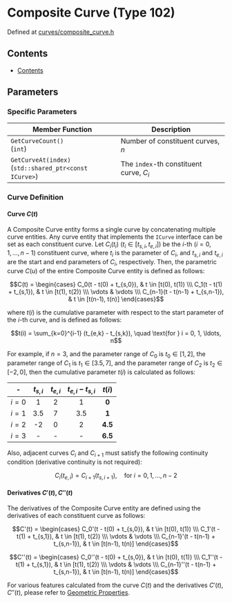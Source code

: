 # Composite Curve (Type 102)

Defined at [curves/composite_curve.h](./../../../include/igesio/entities/curves/composite_curve.h)

## Contents

- [Contents](#contents)

## Parameters

### Specific Parameters

| Member Function | Description |
|---|---|
| `GetCurveCount()` <br> (`int`) | Number of constituent curves, $n$ |
| `GetCurveAt(index)` <br> (`std::shared_ptr<const ICurve>`) | The `index`-th constituent curve, $C_i$ |

### Curve Definition

#### Curve $C(t)$

A Composite Curve entity forms a single curve by concatenating multiple curve entities. Any curve entity that implements the `ICurve` interface can be set as each constituent curve. Let $C_i(t_i)\  (t_i \in [t_{s,i}, t_{e,i}])$ be the $i$-th ($i = 0, 1, \ldots, n-1$) constituent curve, where $t_i$ is the parameter of $C_i$, and $t_{s,i}$ and $t_{e,i}$ are the start and end parameters of $C_i$, respectively. Then, the parametric curve $C(u)$ of the entire Composite Curve entity is defined as follows:

$$C(t) = \begin{cases}
    C_0(t - t(0) + t_{s,0}), & t \in [t(0), t(1)) \\\
    C_1(t - t(1) + t_{s,1}), & t \in [t(1), t(2)) \\\
    \vdots & \vdots \\\
    C_{n-1}(t - t(n-1) + t_{s,n-1}), & t \in [t(n-1), t(n)]
\end{cases}$$

where $t(i)$ is the cumulative parameter with respect to the start parameter of the $i$-th curve, and is defined as follows:

$$t(i) = \sum_{k=0}^{i-1} (t_{e,k} - t_{s,k}), \quad \text{for } i = 0, 1, \ldots, n$$

For example, if $n=3$, and the parameter range of $C_0$ is $t_0 \in [1, 2]$, the parameter range of $C_1$ is $t_1 \in [3.5, 7]$, and the parameter range of $C_2$ is $t_2 \in [-2, 0]$, then the cumulative parameter $t(i)$ is calculated as follows:

| - | $t_{s,i}$ | $t_{e,i}$ | $t_{e,i} - t_{s,i}$ | $t(i)$ |
|:-:|:-:|:-:|:-:|:-:|
| $i=0$ | 1   | 2 | 1   | **0**   |
| $i=1$ | 3.5 | 7 | 3.5 | **1**   |
| $i=2$ | -2  | 0 | 2   | **4.5** |
| $i=3$ | -   | - | -   | **6.5** |

Also, adjacent curves $C_i$ and $C_{i+1}$ must satisfy the following continuity condition (derivative continuity is not required):

$$C_i(t_{e,i}) = C_{i+1}(t_{s,i+1}), \quad \text{for } i = 0, 1, \ldots, n-2$$

#### Derivatives $C'(t), C''(t)$

The derivatives of the Composite Curve entity are defined using the derivatives of each constituent curve as follows:

$$C'(t) = \begin{cases}
    C_0'(t - t(0) + t_{s,0}), & t \in [t(0), t(1)) \\\
    C_1'(t - t(1) + t_{s,1}), & t \in [t(1), t(2)) \\\
    \vdots & \vdots \\\
    C_{n-1}'(t - t(n-1) + t_{s,n-1}), & t \in [t(n-1), t(n)]
\end{cases}$$

$$C''(t) = \begin{cases}
    C_0''(t - t(0) + t_{s,0}), & t \in [t(0), t(1)) \\\
    C_1''(t - t(1) + t_{s,1}), & t \in [t(1), t(2)) \\\
    \vdots & \vdots \\\
    C_{n-1}''(t - t(n-1) + t_{s,n-1}), & t \in [t(n-1), t(n)]
\end{cases}$$

For various features calculated from the curve $C(t)$ and the derivatives $C'(t), C''(t)$, please refer to [Geometric Properties](./../geometric_properties.md).
